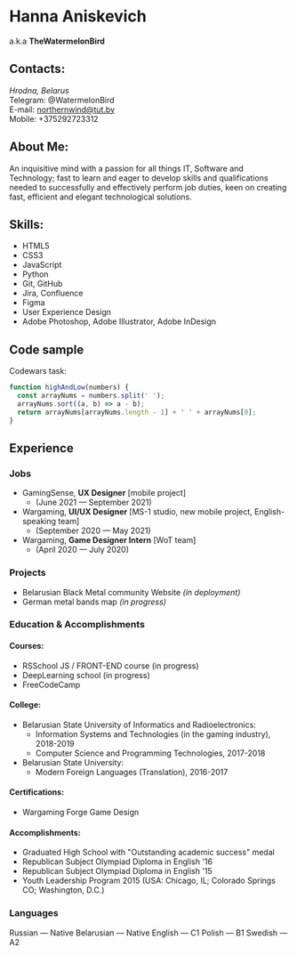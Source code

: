 # Hanna Aniskevich
a.k.a **TheWatermelonBird**
## Contacts:
*Hrodna, Belarus*\
Telegram: @WatermelonBird\
E-mail: northernwind@tut.by\
Mobile: +375292723312

## About Me:

An inquisitive mind with a passion for all things IT, Software and Technology; fast to learn and eager to develop skills and qualifications needed to successfully and effectively perform job duties, keen on creating fast, efficient and elegant technological solutions.

## Skills:
- HTML5
- CSS3
- JavaScript
- Python
- Git, GitHub
- Jira, Confluence
- Figma
- User Experience Design
- Adobe Photoshop, Adobe Illustrator, Adobe InDesign

## Code sample
Codewars task:
```js
function highAndLow(numbers) {
  const arrayNums = numbers.split(' ');
  arrayNums.sort((a, b) => a - b);
  return arrayNums[arrayNums.length - 1] + ' ' + arrayNums[0];
}
```

## Experience
### Jobs
- GamingSense, **UX Designer** [mobile project]
  - (June 2021 — September 2021)
- Wargaming, **UI/UX Designer** [MS-1 studio, new mobile project, English-speaking team] 
  - (September 2020 — May 2021)
- Wargaming, **Game Designer Intern** [WoT team] 
  - (April 2020 — July 2020)

### Projects
 - Belarusian Black Metal community Website *(in deployment)*
 - German metal bands map *(in progress)*

### Education & Accomplishments
#### Courses:
- RSSchool JS / FRONT-END course (in progress)
- DeepLearning school (in progress)
- FreeCodeCamp

#### College:
- Belarusian State University of Informatics and Radioelectronics:
  - Information Systems and Technologies (in the gaming industry), 2018-2019
  - Computer Science and Programming Technologies, 2017-2018
- Belarusian State University:
  - Modern Foreign Languages (Translation), 2016-2017

#### Certifications:
- Wargaming Forge Game Design

#### Accomplishments:
- Graduated High School with "Outstanding academic success" medal
- Republican Subject Olympiad Diploma in English '16 
- Republican Subject Olympiad Diploma in English '15
- Youth Leadership Program 2015 (USA: Chicago, IL; Colorado Springs CO; Washington, D.C.)

### Languages
Russian — Native
Belarusian — Native
English — C1
Polish — B1
Swedish — A2